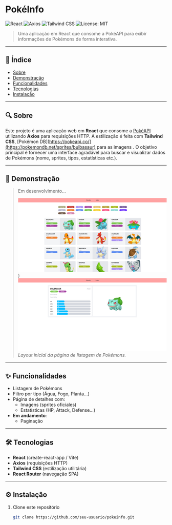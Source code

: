 # PokéInfo

![React](https://img.shields.io/badge/React-18-blue) ![Axios](https://img.shields.io/badge/Axios-0.27-green) ![Tailwind CSS](https://img.shields.io/badge/Tailwind_CSS-3.0-blue) ![License: MIT](https://img.shields.io/badge/License-MIT-yellow)

> Uma aplicação em React que consome a PokéAPI para exibir informações de Pokémons de forma interativa.

---

## 📝 Índice

- [Sobre](#-sobre)  
- [Demonstração](#-demonstração)  
- [Funcionalidades](#-funcionalidades)  
- [Tecnologias](#%EF%B8%8F-tecnologias)  
- [Instalação](#-instalação)

---

## 🔍 Sobre

Este projeto é uma aplicação web em **React** que consome a [PokéAPI](https://pokeapi.co/) utilizando **Axios** para requisições HTTP. A estilização é feita com **Tailwind CSS**, [Pokémon DB](https://pokeapi.co/](https://pokemondb.net/sprites/bulbasaur) para as imagens . O objetivo principal é fornecer uma interface agradável para buscar e visualizar dados de Pokémons (nome, sprites, tipos, estatísticas etc.).

---

## 🚀 Demonstração

> Em desenvolvimento…  
>
> ![screenshot-details](https://github.com/AndersonS7/react-pokedex/blob/main/img_03.png?raw=true))
> ![screenshot-home](https://github.com/AndersonS7/react-pokedex/blob/main/img_02.png?raw=true)    
> *Layout inicial da página de listagem de Pokémons.*

---

## ✨ Funcionalidades

- Listagem de Pokémons  
- Filtro por tipo (Água, Fogo, Planta…)  
- Página de detalhes com:
  - Imagens (sprites oficiales)
  - Estatísticas (HP, Attack, Defense…)
- **Em andamento**:  
  - Paginação 

---

## 🛠️ Tecnologias

- **React** (create-react-app / Vite)  
- **Axios** (requisições HTTP)  
- **Tailwind CSS** (estilização utilitária)  
- **React Router** (navegação SPA)  

---

## ⚙️ Instalação

1. Clone este repositório  
   ```bash
   git clone https://github.com/seu-usuario/pokeinfo.git
